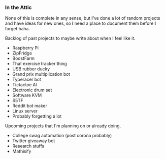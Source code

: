 ### In the Attic

None of this is complete in any sense, but I've done a lot of random projects and have ideas for new ones, so I need a place to document them before I forget haha.

Backlog of past projects to maybe write about when I feel like it.
- Raspberry Pi
- ZipFridge
- BoostFarm
- That exercise tracker thing
- USB rubber ducky
- Grand prix multiplication bot
- Typeracer bot
- Tictactoe AI
- Electronic drum set
- Software KVM
- S5TF
- Reddit bot maker
- Linux server
- Probably forgetting a lot

Upcoming projects that I'm planning on or already doing.
- College swag automation (post corona probably)
- Twitter giveaway bot
- Research stuffs
- Mathisify